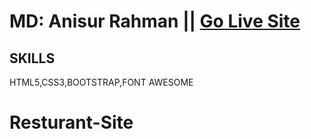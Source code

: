 
# MD: Anisur Rahman || [Go Live Site](https://khabar-ghor.netlify.app/)
## SKILLS
HTML5,CSS3,BOOTSTRAP,FONT AWESOME

# Resturant-Site



